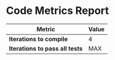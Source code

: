 # Code Metrics Report

| Metric                          | Value     |
|---------------------------------|-----------|
| **Iterations to  compile**      | 4         |
| **Iterations to pass all tests**| MAX       |

